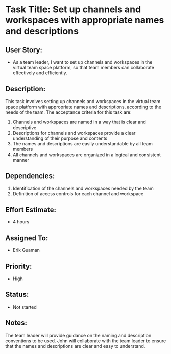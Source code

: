 # Task Title: Set up channels and workspaces with appropriate names and descriptions

## User Story: 
* As a team leader, I want to set up channels and workspaces in the virtual team space platform, so that team members
can collaborate effectively and efficiently.

## Description: 
This task involves setting up channels and workspaces in the virtual team space platform with appropriate names and 
descriptions, according to the needs of the team. The acceptance criteria for this task are:
1. Channels and workspaces are named in a way that is clear and descriptive
2. Descriptions for channels and workspaces provide a clear understanding of their purpose and contents
3. The names and descriptions are easily understandable by all team members
4. All channels and workspaces are organized in a logical and consistent manner

## Dependencies:
1. Identification of the channels and workspaces needed by the team
2. Definition of access controls for each channel and workspace

## Effort Estimate: 
* 4 hours

## Assigned To: 
* Erik Guaman

## Priority: 
* High

## Status: 
* Not started

## Notes: 
The team leader will provide guidance on the naming and description conventions to be used. John will collaborate with the team leader to ensure that the names and descriptions are clear and easy to understand.